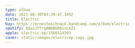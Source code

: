```yaml
---
type: album
date: 2021-08-30T04:39:47.345Z
title: Electric
buy: https://ernestoschnack.bandcamp.com/album/electric
spotify: 6QasJYTrq8WbNkROixLkZi
apple: electric-ep/1580114393
cover: static/images/eletricep-copy.jpg
---
```

